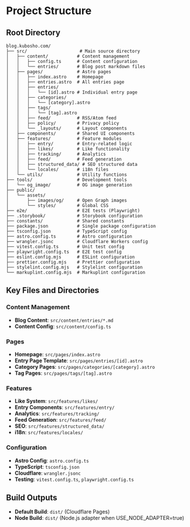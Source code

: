 # Project Structure

## Root Directory

```text
blog.kubosho.com/
├── src/                    # Main source directory
│   ├── content/           # Content management
│   │   ├── config.ts      # Content configuration
│   │   └── entries/       # Blog post markdown files
│   ├── pages/             # Astro pages
│   │   ├── index.astro    # Homepage
│   │   ├── entries.astro  # All entries page
│   │   ├── entries/
│   │   │   └── [id].astro # Individual entry page
│   │   ├── categories/
│   │   │   └── [category].astro
│   │   ├── tags/
│   │   │   └── [tag].astro
│   │   ├── feed/          # RSS/Atom feed
│   │   ├── policy/        # Privacy policy
│   │   └── _layouts/      # Layout components
│   ├── components/        # Shared UI components
│   ├── features/          # Feature modules
│   │   ├── entry/         # Entry-related logic
│   │   ├── likes/         # Like functionality
│   │   ├── tracking/      # Analytics
│   │   ├── feed/          # Feed generation
│   │   ├── structured_data/ # SEO structured data
│   │   └── locales/       # i18n files
│   └── utils/             # Utility functions
├── tools/                 # Development tools
│   └── og_image/          # OG image generation
├── public/
│   └── assets/
│       ├── images/og/     # Open Graph images
│       └── styles/        # Global CSS
├── e2e/                   # E2E tests (Playwright)
├── .storybook/            # Storybook configuration
├── constants/             # Shared constants
├── package.json           # Single package configuration
├── tsconfig.json          # TypeScript config
├── astro.config.ts        # Astro configuration
├── wrangler.jsonc         # Cloudflare Workers config
├── vitest.config.ts       # Unit test config
├── playwright.config.ts   # E2E test config
├── eslint.config.mjs      # ESLint configuration
├── prettier.config.mjs    # Prettier configuration
├── stylelint.config.mjs   # Stylelint configuration
└── markuplint.config.mjs  # Markuplint configuration
```

## Key Files and Directories

### Content Management

- **Blog Content**: `src/content/entries/*.md`
- **Content Config**: `src/content/config.ts`

### Pages

- **Homepage**: `src/pages/index.astro`
- **Entry Page Template**: `src/pages/entries/[id].astro`
- **Category Pages**: `src/pages/categories/[category].astro`
- **Tag Pages**: `src/pages/tags/[tag].astro`

### Features

- **Like System**: `src/features/likes/`
- **Entry Components**: `src/features/entry/`
- **Analytics**: `src/features/tracking/`
- **Feed Generation**: `src/features/feed/`
- **SEO**: `src/features/structured_data/`
- **i18n**: `src/features/locales/`

### Configuration

- **Astro Config**: `astro.config.ts`
- **TypeScript**: `tsconfig.json`
- **Cloudflare**: `wrangler.jsonc`
- **Testing**: `vitest.config.ts`, `playwright.config.ts`

## Build Outputs

- **Default Build**: `dist/` (Cloudflare Pages)
- **Node Build**: `dist/` (Node.js adapter when USE_NODE_ADAPTER=true)
